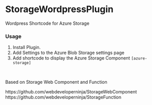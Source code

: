 # StorageWordpressPlugin
Wordpress Shortcode for Azure Storage
### Usage
1. Install Plugin.
2. Add Settings to the Azure Blob Storage settings page
3. Add shortcode to display the Azure Storage Component
`[azure-storage]`
<br>
<p>Based on Storage Web Component and Function</p>
https://github.com/webdeveloperninja/StorageWebComponent
<br/>
https://github.com/webdeveloperninja/StorageFunction

